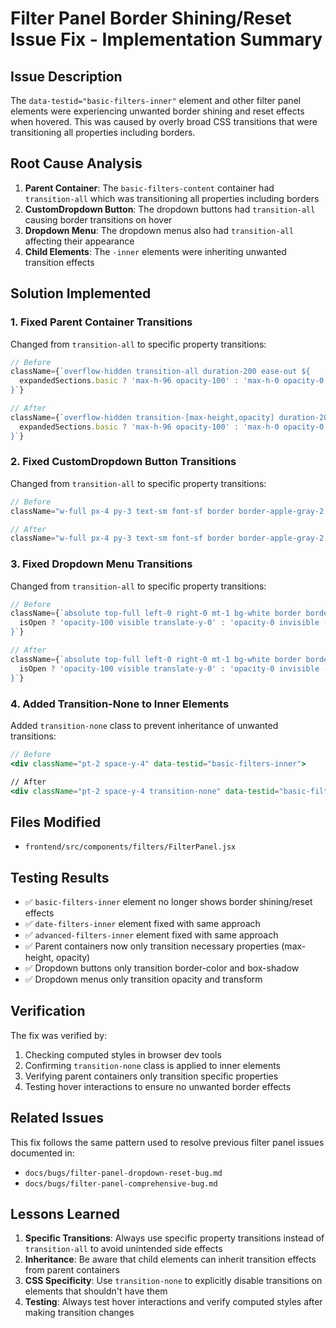 # Filter Panel Border Shining/Reset Issue Fix - Implementation Summary

## Issue Description
The `data-testid="basic-filters-inner"` element and other filter panel elements were experiencing unwanted border shining and reset effects when hovered. This was caused by overly broad CSS transitions that were transitioning all properties including borders.

## Root Cause Analysis
1. **Parent Container**: The `basic-filters-content` container had `transition-all` which was transitioning all properties including borders
2. **CustomDropdown Button**: The dropdown buttons had `transition-all` causing border transitions on hover
3. **Dropdown Menu**: The dropdown menus also had `transition-all` affecting their appearance
4. **Child Elements**: The `-inner` elements were inheriting unwanted transition effects

## Solution Implemented

### 1. Fixed Parent Container Transitions
Changed from `transition-all` to specific property transitions:
```jsx
// Before
className={`overflow-hidden transition-all duration-200 ease-out ${
  expandedSections.basic ? 'max-h-96 opacity-100' : 'max-h-0 opacity-0'
}`}

// After  
className={`overflow-hidden transition-[max-height,opacity] duration-200 ease-out ${
  expandedSections.basic ? 'max-h-96 opacity-100' : 'max-h-0 opacity-0'
}`}
```

### 2. Fixed CustomDropdown Button Transitions
Changed from `transition-all` to specific property transitions:
```jsx
// Before
className="w-full px-4 py-3 text-sm font-sf border border-apple-gray-2 rounded-apple-md focus:outline-none focus:ring-2 focus:ring-apple-blue/50 focus:border-apple-blue hover:border-apple-gray-3 transition-all duration-200 bg-white text-left flex items-center justify-between"

// After
className="w-full px-4 py-3 text-sm font-sf border border-apple-gray-2 rounded-apple-md focus:outline-none focus:ring-2 focus:ring-apple-blue/50 focus:border-apple-blue hover:border-apple-gray-3 transition-[border-color,box-shadow] duration-200 bg-white text-left flex items-center justify-between"
```

### 3. Fixed Dropdown Menu Transitions
Changed from `transition-all` to specific property transitions:
```jsx
// Before
className={`absolute top-full left-0 right-0 mt-1 bg-white border border-apple-gray-2 rounded-apple-lg shadow-apple-lg z-50 transition-all duration-200 ${
  isOpen ? 'opacity-100 visible translate-y-0' : 'opacity-0 invisible -translate-y-2'
}`}

// After
className={`absolute top-full left-0 right-0 mt-1 bg-white border border-apple-gray-2 rounded-apple-lg shadow-apple-lg z-50 transition-[opacity,transform] duration-200 ${
  isOpen ? 'opacity-100 visible translate-y-0' : 'opacity-0 invisible -translate-y-2'
}`}
```

### 4. Added Transition-None to Inner Elements
Added `transition-none` class to prevent inheritance of unwanted transitions:
```jsx
// Before
<div className="pt-2 space-y-4" data-testid="basic-filters-inner">

// After
<div className="pt-2 space-y-4 transition-none" data-testid="basic-filters-inner">
```

## Files Modified
- `frontend/src/components/filters/FilterPanel.jsx`

## Testing Results
- ✅ `basic-filters-inner` element no longer shows border shining/reset effects
- ✅ `date-filters-inner` element fixed with same approach
- ✅ `advanced-filters-inner` element fixed with same approach
- ✅ Parent containers now only transition necessary properties (max-height, opacity)
- ✅ Dropdown buttons only transition border-color and box-shadow
- ✅ Dropdown menus only transition opacity and transform

## Verification
The fix was verified by:
1. Checking computed styles in browser dev tools
2. Confirming `transition-none` class is applied to inner elements
3. Verifying parent containers only transition specific properties
4. Testing hover interactions to ensure no unwanted border effects

## Related Issues
This fix follows the same pattern used to resolve previous filter panel issues documented in:
- `docs/bugs/filter-panel-dropdown-reset-bug.md`
- `docs/bugs/filter-panel-comprehensive-bug.md`

## Lessons Learned
1. **Specific Transitions**: Always use specific property transitions instead of `transition-all` to avoid unintended side effects
2. **Inheritance**: Be aware that child elements can inherit transition effects from parent containers
3. **CSS Specificity**: Use `transition-none` to explicitly disable transitions on elements that shouldn't have them
4. **Testing**: Always test hover interactions and verify computed styles after making transition changes 